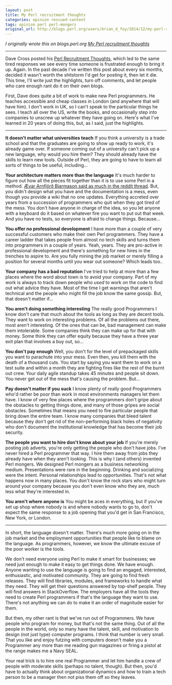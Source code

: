 ```yaml
---
layout: post
title: My Perl recruitment thoughts
categories: opinion rescued-content
tags: opinion perl perl-mongers
original_url: http://blogs.perl.org/users/brian_d_foy/2014/12/my-perl-recruitment-thoughts.html
---
```


*I originally wrote this on blogs.perl.org [My Perl recruitment thoughts](http://blogs.perl.org/users/brian_d_foy/2014/12/my-perl-recruitment-thoughts.html)*

---

Dave Cross posted his [Perl
Recruitment Thoughts](http://perlhacks.com/2014/12/perl-recruitment-thoughts/), which led to the same tired responses we see
every time someone is frustrated enough to bring it up. Again. In the
past decade I've written this post about every six months, decided it
wasn't worth the shitstorm I'd get for posting it, then let it die.
This time, I'll write just the highlights, turn off comments, and let
people who care enough rant do it on their own blogs.

First, Dave does quite a bit of work to make new Perl programmers. He
teaches accessible and cheap classes in London (and anywhere that will
have him). I don't work in UK, so I can't speak to the particular
things he sees. I teach all over the US, write the books, and
occasionally step into companies to unscrew up whatever they have
going on. Here's what I've learned in 20 years of doing this, but, as
I said, just the highlights.

---

**It doesn't matter what universities teach** If you think a
university is a trade school and that the graduates are going to show
up ready to work, it's already game over. If someone coming out of a
university can't pick up a new language, why would you hire them? They
should already have the skills to learn new tools. Outside of Perl,
they are going to have to learn all sorts of things to be useful,
including...

**Your architecture matters more than the language** It's much
harder to figure out how all the pieces fit together than it is to use
some Perl in a method. [Ævar Arnfjörð Bjarmason said as much in the reddit
thread](http://www.reddit.com/r/perl/comments/2p6tqd/perl_recruitment_thoughts/cmu68op). But, you didn't design what you have and the documentation
is a mess, even though you provide a wiki that no one updates.
Everything accreted over years from a succession of programmers who
quit when they got tired of the mess. You don't have anyone in charge
of the idea, so you let anyone with a keyboard do it based on whatever
fire you want to put out that week. And you have no tests, so everyone
is afraid to change things. Because...

**You offer no professional development** I have more than a couple
of very successful customers who make their own Perl programmers. They
have a career ladder that takes people from almost no tech skills and
turns them into programmers in a couple of years. Yeah, years. They
are pro-active in professional development and there's something for
new hires in the trenches to aspire to. Are you fully mining the job
market or merely filling a position for several months until you wear
out someone? Which leads too..

**Your company has a bad reputation** I've tried to help at more
than a few places where the word about town is to avoid your company.
Part of my work is always to track down people who *used* to work
on the code to find out what advice they have. Most of the time I get
warnings that aren't technical and the people who might fill the job
know the same gossip. But, that doesn't matter if...

**You aren't doing something interesting** The really good
Programmers I know don't care that much about the tools as long as
they are decent tools. They want to work on interesting problems. Of
all the problems out there, most aren't interesting. Of the ones that
can be, bad management can make them intolerable. Some companies think
they can make up for that with money. Some think they can offer equity
because they have a three year exit plan that involves a buy out,
so...

**You don't pay enough** Well, you don't for the level of
prepackaged skills you want to parachute into your mess. Even then,
you kill them with the death of a thousand cuts. You start by saying
you want them to work on a test suite and within a month they are
fighting fires like the rest of the burnt out crew. Your daily agile
standup takes 45 minutes and people sit down. You never get out of the
mess that's causing the problem. But...

**Pay doesn't matter if you suck** I know plenty of really good
Programmers who'd rather be poor than work in most environments
managers let them have. I know of very few places where the
programmers don't gripe about the obstacles to getting things done,
and many of those gripes are social obstacles. Sometimes that means
you need to fire particular people that bring down the entire team. I
know many companies that bleed talent because they don't get rid of
the non-performing black holes of negativity who don't document the
institutional knowledge that has become their job security.

**The people you want to hire don't know about your job** If you're
merely posting job adverts, you're only getting the people who don't
have jobs. I've never hired a Perl programmer that way. I hire them
away from jobs they already have when they aren't looking. This is why
I (and others) invented Perl mongers. We designed Perl mongers as a
business networking medium. Presentations were rare in the beginning.
Drinking and socializing were the intent. Personal relationships lead
to opportunities. That's not what happens now in many places. You
don't know the rock stars who might turn around your company because
you don't even know who they are, much less what they're interested
in.

**You aren't where anyone is** You might be aces in everything, but
if you've set up shop where nobody is and where nobody wants to go to,
don't expect the same response to a job opening that you'd get in San
Francisco, New York, or London.

---

In short, the language doesn't matter. There's much more going on in
the job market and the employment opportunities that people like to
blame on the language. As programmers, however, we know the ultimate
excuse of the poor worker is the tools.

We don't need everyone using Perl to make it smart for businesses; we
need just enough to make it easy to get things done. We have enough.
Anyone wanting to use the language is going to find an engaged,
interested, enthusiastic, and motivated community. They are going to
find fresh releases. They will find libraries, modules, and frameworks
to handle what they need. They will get their questions answered by
top-shelf people. They will find answers in StackOverflow. The
employers have all the tools they need to create Perl programmers if
that's the language they want to use. There's not anything we can do
to make it an order of magnitude easier for them.

But then, my other rant is that we've run out of Programmers. We have
people who program for money, but that's not the same thing. Out of
all the people in the world, only so many have the talent, skill, and
motivation to design (not just type) computer programs. I think that
number is very small. That you like and enjoy futzing with computers
doesn't make you a Programmer any more than me reading gun magazines
or firing a pistol at the range makes me a Navy SEAL.

Your real trick is to hire one real Programmer and let him handle a
crew of people with moderate skills (perhaps no talent, though). But
then, you'd have to actually think about organizational dynamics and
how to train a tech person to be a manager then not piss them off so
they leaves.



